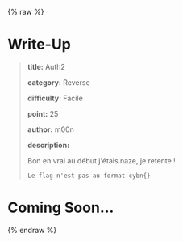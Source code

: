 
{% raw %}
# Write-Up
> **title:** Auth2
>
> **category:** Reverse
>
> **difficulty:** Facile
>
> **point:** 25
>
> **author:** m00n
>
> **description:**
>
> Bon en vrai au début j'étais naze, je retente !  
>
> ``Le flag n'est pas au format cybn{}``
>
> 


# Coming Soon...

{% endraw %}
